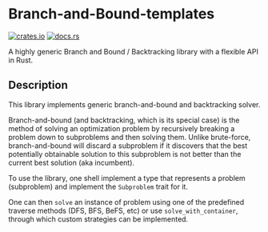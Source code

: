 # Branch-and-Bound-templates

[![crates.io](https://img.shields.io/crates/v/branch-and-bound.svg)](https://crates.io/crates/branch-and-bound)
[![docs.rs](https://img.shields.io/docsrs/branch-and-bound)](https://docs.rs/branch-and-bound/latest/branch_and_bound/)

A highly generic Branch and Bound / Backtracking library with a flexible API in Rust.

## Description

This library implements generic branch-and-bound and backtracking solver.

Branch-and-bound (and backtracking, which is its special case) is the method of solving an optimization problem by recursively breaking a problem down to subproblems and then solving them. Unlike brute-force, branch-and-bound will discard a subproblem if it discovers that the best potentially obtainable solution to this subproblem is not better than the current best solution (aka incumbent).

To use the library, one shell implement a type that represents a problem (subproblem) and implement the `Subproblem` trait for it.

One can then `solve` an instance of problem using one of the predefined traverse methods (DFS, BFS, BeFS, etc) or use `solve_with_container`, through which custom strategies can be implemented.
